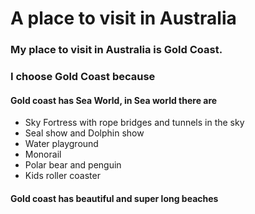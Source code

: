 # A place to visit in Australia

### My place to visit in Australia is Gold Coast.

### I choose Gold Coast because

#### Gold coast has Sea World, in Sea world there are
* Sky Fortress with rope bridges and tunnels in the sky
* Seal show and Dolphin show
* Water playground
* Monorail
* Polar bear and penguin
* Kids roller coaster

#### Gold coast has beautiful and super long beaches
